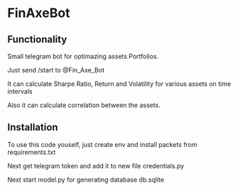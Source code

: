 # FinAxeBot

Functionality
------------

Small telegram bot for optimazing assets Portfolios.

Just send /start to @Fin_Axe_Bot

It can calculate Sharpe Ratio, Return and Volatility for various assets on time intervals

Also it can calculate correlation between the assets.

Installation
------------

To use this code youself, just create env and install packets from requirements.txt

Next get telegram token and add it to new file credentials.py

Next start model.py for generating database db.sqlite
